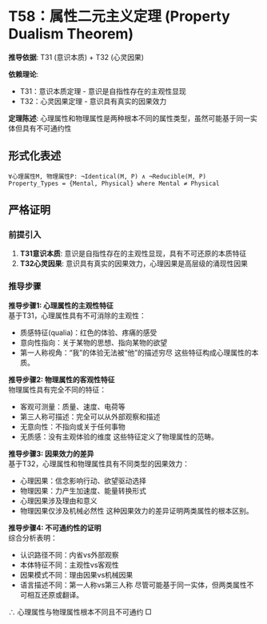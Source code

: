 # T58：属性二元主义定理 (Property Dualism Theorem)  

**推导依据**: T31 (意识本质) + T32 (心灵因果)

**依赖理论**:
- T31：意识本质定理 - 意识是自指性存在的主观性显现
- T32：心灵因果定理 - 意识具有真实的因果效力

**定理陈述**: 心理属性和物理属性是两种根本不同的属性类型，虽然可能基于同一实体但具有不可通约性  

## 形式化表述  
```  
∀心理属性M, 物理属性P: ¬Identical(M, P) ∧ ¬Reducible(M, P)  
Property_Types = {Mental, Physical} where Mental ≠ Physical  
```  

## 严格证明  

### 前提引入
1. **T31意识本质**: 意识是自指性存在的主观性显现，具有不可还原的本质特征
2. **T32心灵因果**: 意识具有真实的因果效力，心理因果是高层级的涌现性因果

### 推导步骤

**推导步骤1: 心理属性的主观性特征**  
基于T31，心理属性具有不可消除的主观性：
- 质感特征(qualia)：红色的体验、疼痛的感受
- 意向性指向：关于某物的思想、指向某物的欲望
- 第一人称视角：“我”的体验无法被“他”的描述穷尽
这些特征构成心理属性的本质。

**推导步骤2: 物理属性的客观性特征**  
物理属性具有完全不同的特征：
- 客观可测量：质量、速度、电荷等
- 第三人称可描述：完全可以从外部观察和描述
- 无意向性：不指向或关于任何事物
- 无质感：没有主观体验的维度
这些特征定义了物理属性的范畴。

**推导步骤3: 因果效力的差异**  
基于T32，心理属性和物理属性具有不同类型的因果效力：
- 心理因果：信念影响行动、欲望驱动选择
- 物理因果：力产生加速度、能量转换形式
- 心理因果涉及理由和意义
- 物理因果仅涉及机械必然性
这种因果效力的差异证明两类属性的根本区别。

**推导步骤4: 不可通约性的证明**  
综合分析表明：
- 认识路径不同：内省vs外部观察
- 本体特征不同：主观性vs客观性
- 因果模式不同：理由因果vs机械因果
- 语言描述不同：第一人称vs第三人称
尽管可能基于同一实体，但两类属性不可相互还原或翻译。  

∴ 心理属性与物理属性根本不同且不可通约 □  